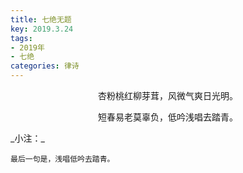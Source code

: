 ```yaml
---
title: 七绝无题
key: 2019.3.24
tags: 
- 2019年 
- 七绝
categories: 律诗
---
```


<p align="center">杏粉桃红柳芽茸，风微气爽日光明。
</p>
<p align="center">短春易老莫辜负，低吟浅唱去踏青。
</p>
_小注：_

```
最后一句是，浅唱低吟去踏青。
```